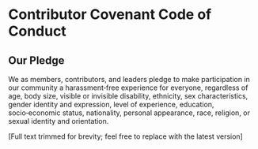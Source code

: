 # Contributor Covenant Code of Conduct

## Our Pledge
We as members, contributors, and leaders pledge to make participation in our
community a harassment‑free experience for everyone, regardless of age, body
size, visible or invisible disability, ethnicity, sex characteristics,
gender identity and expression, level of experience, education, socio‑economic
status, nationality, personal appearance, race, religion, or sexual identity
and orientation.

[Full text trimmed for brevity; feel free to replace with the latest version]
